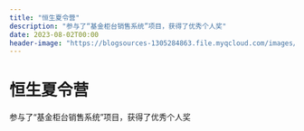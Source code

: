 ```yaml
---
title: "恒生夏令营"
description: "参与了“基金柜台销售系统”项目，获得了优秀个人奖"
date: 2023-08-02T00:00
header-image: "https://blogsources-1305284863.file.myqcloud.com/images/IMG_8020.JPG"
---
```


# 恒生夏令营

参与了“基金柜台销售系统”项目，获得了优秀个人奖
